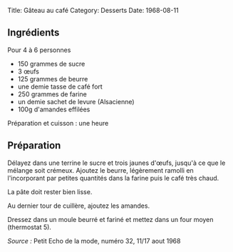 Title: Gâteau au café
Category: Desserts
Date: 1968-08-11

## Ingrédients

Pour 4 à 6 personnes

* 150 grammes de sucre
* 3 œufs
* 125 grammes de beurre
* une demie tasse de café fort
* 250 grammes de farine
* un demie sachet de levure (Alsacienne)
* 100g d'amandes effilées

Préparation et cuisson : une heure

## Préparation

Délayez dans une terrine le sucre et trois jaunes d'œufs, jusqu'à ce que le
mélange soit crémeux. Ajoutez le beurre, légèrement ramolli en l'incorporant par
petites quantités dans la farine puis le café très chaud.

La pâte doit rester bien lisse.

Au dernier tour de cuillère, ajoutez les amandes.

Dressez dans un moule beurré et fariné et mettez dans un four moyen (thermostat
5).

*Source :* Petit Echo de la mode, numéro 32, 11/17 aout 1968

